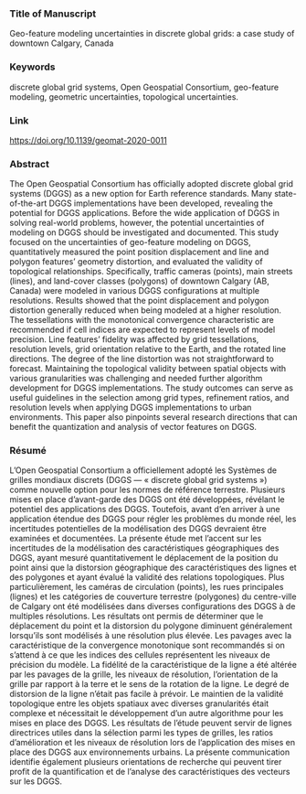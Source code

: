 ### Title of Manuscript
Geo-feature modeling uncertainties in discrete global grids: a case study of downtown Calgary, Canada

### Keywords
discrete global grid systems, Open Geospatial Consortium, geo-feature modeling, geometric uncertainties, topological uncertainties.

### Link
https://doi.org/10.1139/geomat-2020-0011

### Abstract
The Open Geospatial Consortium has officially adopted discrete global grid systems (DGGS) as a new option for Earth reference standards. Many state-of-the-art DGGS implementations have been developed, revealing the potential for DGGS applications. Before the wide application of DGGS in solving real-world problems, however, the potential uncertainties of modeling on DGGS should be investigated and documented. This study focused on the uncertainties of geo-feature modeling on DGGS, quantitatively measured the point position displacement and line and polygon features’ geometry distortion, and evaluated the validity of topological relationships. Specifically, traffic cameras (points), main streets (lines), and land-cover classes (polygons) of downtown Calgary (AB, Canada) were modeled in various DGGS configurations at multiple resolutions. Results showed that the point displacement and polygon distortion generally reduced when being modeled at a higher resolution. The tessellations with the monotonical convergence characteristic are recommended if cell indices are expected to represent levels of model precision. Line features’ fidelity was affected by grid tessellations, resolution levels, grid orientation relative to the Earth, and the rotated line directions. The degree of the line distortion was not straightforward to forecast. Maintaining the topological validity between spatial objects with various granularities was challenging and needed further algorithm development for DGGS implementations. The study outcomes can serve as useful guidelines in the selection among grid types, refinement ratios, and resolution levels when applying DGGS implementations to urban environments. This paper also pinpoints several research directions that can benefit the quantization and analysis of vector features on DGGS.

### Résumé
L’Open Geospatial Consortium a officiellement adopté les Systèmes de grilles mondiaux discrets (DGGS — « discrete global grid systems ») comme nouvelle option pour les normes de référence terrestre. Plusieurs mises en place d’avant-garde des DGGS ont été développées, révélant le potentiel des applications des DGGS. Toutefois, avant d’en arriver à une application étendue des DGGS pour régler les problèmes du monde réel, les incertitudes potentielles de la modélisation des DGGS devraient être examinées et documentées. La présente étude met l’accent sur les incertitudes de la modélisation des caractéristiques géographiques des DGGS, ayant mesuré quantitativement le déplacement de la position du point ainsi que la distorsion géographique des caractéristiques des lignes et des polygones et ayant évalué la validité des relations topologiques. Plus particulièrement, les caméras de circulation (points), les rues principales (lignes) et les catégories de couverture terrestre (polygones) du centre-ville de Calgary ont été modélisées dans diverses configurations des DGGS à de multiples résolutions. Les résultats ont permis de déterminer que le déplacement du point et la distorsion du polygone diminuent généralement lorsqu’ils sont modélisés à une résolution plus élevée. Les pavages avec la caractéristique de la convergence monotonique sont recommandés si on s’attend à ce que les indices des cellules représentent les niveaux de précision du modèle. La fidélité de la caractéristique de la ligne a été altérée par les pavages de la grille, les niveaux de résolution, l’orientation de la grille par rapport à la terre et le sens de la rotation de la ligne. Le degré de distorsion de la ligne n’était pas facile à prévoir. Le maintien de la validité topologique entre les objets spatiaux avec diverses granularités était complexe et nécessitait le développement d’un autre algorithme pour les mises en place des DGGS. Les résultats de l’étude peuvent servir de lignes directrices utiles dans la sélection parmi les types de grilles, les ratios d’amélioration et les niveaux de résolution lors de l’application des mises en place des DGGS aux environnements urbains. La présente communication identifie également plusieurs orientations de recherche qui peuvent tirer profit de la quantification et de l’analyse des caractéristiques des vecteurs sur les DGGS.

